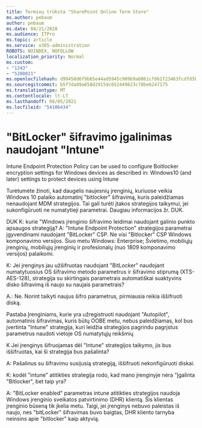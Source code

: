```yaml
---
title: Terminų trūksta "SharePoint Online Term Store"
ms.author: pebaum
author: pebaum
ms.date: 04/21/2020
ms.audience: ITPro
ms.topic: article
ms.service: o365-administration
ROBOTS: NOINDEX, NOFOLLOW
localization_priority: Normal
ms.custom:
- "1243"
- "5200021"
ms.openlocfilehash: d99458d6f9b65e44ad5945c909b9a8861cf0b1f23463fcdfd5b8351b1c08d670
ms.sourcegitcommit: b5f7da89a650d2915dc652449623c78be6247175
ms.translationtype: MT
ms.contentlocale: lt-LT
ms.lasthandoff: 08/05/2021
ms.locfileid: "54106434"
---
```

# <a name="enabling-bitlocker-encryption-with-intune"></a>"BitLocker" šifravimo įgalinimas naudojant "Intune"

Intune Endpoint Protection Policy can be used to configure Boitlocker encryption settings for Windows devices as described in: Windows10 (and later) settings to protect devices using Intune

Turėtumėte žinoti, kad daugelis naujesnių įrenginių, kuriuose veikia Windows 10 palaiko automatinį "bitlocker" šifravimą, kuris paleidžiamas nenaudojant MDM strategijos. Tai gali turėti įtakos strategijos taikymui, jei sukonfigūruoti ne numatytieji parametrai. Daugiau informacijos žr. DUK.


DUK K: kurie "Windows įrenginio šifravimo leidimai naudojant galinio punkto apsaugos strategiją?
A: "Intune Endpoint Protection" strategijos parametrai įgyvendinami naudojant "BitLocker" CSP.  Ne visi "Bitlocker" CSP Windows komponavimo versijos. Šiuo metu Windows: Enterprise; Švietimo, mobiliųjų įrenginių, mobiliųjų įrenginių ir profesionalų (nuo 1809 komponavimo versijos) palaikomi.




K: Jei įrenginys jau užšifruotas naudojant "BitLocker" naudojant numatytuosius OS šifravimo metodo parametrus ir šifravimo stiprumą (XTS-AES-128), strategija su skirtingais parametrais automatiškai suaktyvins disko šifravimą iš naujo su naujais parametrais?

A.: Ne. Norint taikyti naujus šifro parametrus, pirmiausia reikia iššifruoti diską.

Pastaba Įrenginiams, kurie yra užregistruoti naudojant "Autopilot", automatinis šifravimas, kuris būtų OOBE metu, nebus paleidžiamas, kol bus įvertinta "Intune" strategija, kuri leidžia strategijos pagrindu pagrįstus parametrus naudoti vietoje OS numatytųjų reikšmių




K Jei įrenginys šifruojamas dėl "Intune" strategijos taikymo, jis bus iššifruotas, kai ši strategija bus pašalinta?

A: Pašalinus su šifravimu susijusią strategiją, iššifruoti nekonfigūruoti diskai.




K: kodėl "intune" atitikties strategija rodo, kad mano įrenginyje nėra "Įgalinta "Bitlocker", bet taip yra?

A: "BitLocker enabled" parametras intune atitikties strategijos naudoja Windows įrenginio sveikatos patvirtinimo (DHR) klientą. Šis klientas įrenginio būseną tik įkelia metu. Taigi, jei įrenginys nebuvo paleistas iš naujo, nes "bitLocker" šifravimas buvo baigtas, DHR kliento tarnyba neinsins apie "bitlocker" kaip aktyvią.